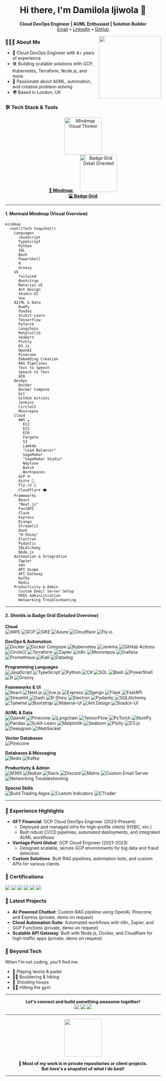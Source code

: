 <!-- HEADER -->
<h1 align="center">Hi there, I'm Damilola Ijiwola 👋</h1>
<p align="center">
  <b>Cloud DevOps Engineer | AI/ML Enthusiast | Solution Builder</b><br>
  <a href="mailto:dami.jiwola@gmail.com">Email</a> •
  <a href="https://www.linkedin.com/in/dami-ijiwola">LinkedIn</a> •
  <a href="https://github.com/Dlola">GitHub</a>
</p>

<!-- ABOUT ME -->
<img align="right" src="https://media.giphy.com/media/qgQUggAC3Pfv687qPC/giphy.gif" width="200"/>
  
### 👨🏾‍💻 About Me
- 🚀 Cloud DevOps Engineer with 4+ years of experience
- 🛠️ Building scalable solutions with GCP, Kubernetes, Terraform, Node.js, and more
- 🤖 Passionate about AI/ML, automation, and creative problem-solving
- 🌍 Based in London, UK

<!-- TECH STACK -->
### 🛠️ Tech Stack & Tools

<p align="center">
  <a href="#1-mermaid-mindmap-visual-overview">
    <img src="https://media.giphy.com/media/3o7aD2saalBwwftBIY/giphy.gif" width="120" alt="Mindmap Visual Thinker"/><br>
    <b>🎨 Mindmap</b>
  </a>
  &nbsp;&nbsp;&nbsp;&nbsp;
  <a href="#2-shieldsio-badge-grid-detailed-overview">
    <img src="https://media.giphy.com/media/l0MYt5jPR6QX5pnqM/giphy.gif" width="120" alt="Badge Grid Detail Oriented"/><br>
    <b>💻 Badge Grid</b>
  </a>
</p>

---

#### 1. Mermaid Mindmap (Visual Overview)
```mermaid
mindmap
  root((Tech Snapshot))
    Languages
      JavaScript
      TypeScript
      Python
      SQL
      Bash
      PowerShell
      R
      Groovy
    UI
      Tailwind
      Bootstrap
      Material-UI
      Ant Design
      Shadcn-UI
      Vue
    AI/ML & Data
      NumPy
      Pandas
      Scikit-Learn
      TensorFlow
      PyTorch
      Langchain
      Matplotlib
      Seaborn
      Plotly
      D3.js
      OpenAI
      Pinecone
      Embedding Creation
      RAG Pipelines
      Text to Speech
      Speech to Text
      OCR
    DevOps
      Docker
      Docker Compose
      Git
      GitHub Actions
      Jenkins
      CircleCI
      Monorepos
    Cloud
      AWS ☁️
        EC2
        ECS
        ECR
        Fargate
        S3
        Lambda
        "Load Balancer"
        SageMaker
        "SageMaker Studio"
        Neptune
        Batch
        Workspaces
      GCP 🌐
      Azure 🔷
      Fly.io 🚀
      Cloudflare 🌩️
    Frameworks
      React
      "Next.js"
      FastAPI
      Flask
      Express
      Django
      Streamlit
      Dash
      "R-Shiny"
      Electron
      Pydantic
      SQLAlchemy
      Node.js
    Automation & Integration
      Zapier
      n8n
      API Usage
      API Gateway
      Kafka
      Redis
    Productivity & Admin
      Custom Email Server Setup
      M365 Administration
      Networking Troubleshooting
```

---

#### 2. Shields.io Badge Grid (Detailed Overview)

**Cloud**  
![AWS](https://img.shields.io/badge/AWS-232F3E?logo=amazon-aws&logoColor=white)
![GCP](https://img.shields.io/badge/GCP-4285F4?logo=google-cloud&logoColor=white)
![GKE](https://img.shields.io/badge/GKE-4285F4?logo=google-cloud&logoColor=white)
![Azure](https://img.shields.io/badge/Azure-0078D4?logo=microsoft-azure&logoColor=white)
![Cloudflare](https://img.shields.io/badge/Cloudflare-F38020?logo=cloudflare&logoColor=white)
![Fly.io](https://img.shields.io/badge/Fly.io-011627?logo=flydotio&logoColor=white)

**DevOps & Automation**  
![Docker](https://img.shields.io/badge/Docker-2496ED?logo=docker&logoColor=white)
![Docker Compose](https://img.shields.io/badge/Docker%20Compose-2496ED?logo=docker&logoColor=white)
![Kubernetes](https://img.shields.io/badge/Kubernetes-326CE5?logo=kubernetes&logoColor=white)
![Jenkins](https://img.shields.io/badge/Jenkins-D24939?logo=jenkins&logoColor=white)
![GitHub Actions](https://img.shields.io/badge/GitHub%20Actions-2088FF?logo=github-actions&logoColor=white)
![CircleCI](https://img.shields.io/badge/CircleCI-343434?logo=circleci&logoColor=white)
![Terraform](https://img.shields.io/badge/Terraform-623CE4?logo=terraform&logoColor=white)
![Zapier](https://img.shields.io/badge/Zapier-FF4A00?logo=zapier&logoColor=white)
![n8n](https://img.shields.io/badge/n8n-FF6A00?logo=n8n&logoColor=white)
![Monorepos](https://img.shields.io/badge/Monorepos-000000?logo=github&logoColor=white)
![Grafana](https://img.shields.io/badge/Grafana-F46800?logo=grafana&logoColor=white)
![Prometheus](https://img.shields.io/badge/Prometheus-E6522C?logo=prometheus&logoColor=white)
![Kiali](https://img.shields.io/badge/Kiali-3C4E99?logo=kiali&logoColor=white)
![Datadog](https://img.shields.io/badge/Datadog-632CA6?logo=datadog&logoColor=white)

**Programming Languages**  
![JavaScript](https://img.shields.io/badge/JavaScript-F7DF1E?logo=javascript&logoColor=black)
![TypeScript](https://img.shields.io/badge/TypeScript-3178C6?logo=typescript&logoColor=white)
![Python](https://img.shields.io/badge/Python-3776AB?logo=python&logoColor=white)
![C#](https://img.shields.io/badge/C%23-239120?logo=c-sharp&logoColor=white)
![SQL](https://img.shields.io/badge/SQL-4479A1?logo=postgresql&logoColor=white)
![Bash](https://img.shields.io/badge/Bash-4EAA25?logo=gnubash&logoColor=white)
![PowerShell](https://img.shields.io/badge/PowerShell-5391FE?logo=powershell&logoColor=white)
![R](https://img.shields.io/badge/R-276DC3?logo=r&logoColor=white)
![Groovy](https://img.shields.io/badge/Groovy-4298B8?logo=apachegroovy&logoColor=white)

**Frameworks & UI**  
![React](https://img.shields.io/badge/React-61DAFB?logo=react&logoColor=black)
![Next.js](https://img.shields.io/badge/Next.js-000000?logo=nextdotjs&logoColor=white)
![Vue.js](https://img.shields.io/badge/Vue.js-4FC08D?logo=vue.js&logoColor=white)
![Express](https://img.shields.io/badge/Express-000000?logo=express&logoColor=white)
![Django](https://img.shields.io/badge/Django-092E20?logo=django&logoColor=white)
![Flask](https://img.shields.io/badge/Flask-000000?logo=flask&logoColor=white)
![FastAPI](https://img.shields.io/badge/FastAPI-009688?logo=fastapi&logoColor=white)
![Streamlit](https://img.shields.io/badge/Streamlit-FF4B4B?logo=streamlit&logoColor=white)
![Dash](https://img.shields.io/badge/Dash-00AEEF?logo=plotly&logoColor=white)
![R-Shiny](https://img.shields.io/badge/R--Shiny-276DC3?logo=r&logoColor=white)
![Electron](https://img.shields.io/badge/Electron-47848F?logo=electron&logoColor=white)
![Pydantic](https://img.shields.io/badge/Pydantic-008000?logo=python&logoColor=white)
![SQLAlchemy](https://img.shields.io/badge/SQLAlchemy-FF6F00?logo=python&logoColor=white)
![Tailwind](https://img.shields.io/badge/Tailwind_CSS-06B6D4?logo=tailwindcss&logoColor=white)
![Bootstrap](https://img.shields.io/badge/Bootstrap-7952B3?logo=bootstrap&logoColor=white)
![Material-UI](https://img.shields.io/badge/Material--UI-0081CB?logo=mui&logoColor=white)
![Ant Design](https://img.shields.io/badge/Ant_Design-0170FE?logo=antdesign&logoColor=white)
![Shadcn-UI](https://img.shields.io/badge/Shadcn--UI-000000?logo=react&logoColor=white)

**AI/ML & Data**  
![OpenAI](https://img.shields.io/badge/OpenAI-412991?logo=openai&logoColor=white)
![Pinecone](https://img.shields.io/badge/Pinecone-45A29E?logo=pinecone&logoColor=white)
![Langchain](https://img.shields.io/badge/Langchain-000000?logo=python&logoColor=white)
![TensorFlow](https://img.shields.io/badge/TensorFlow-FF6F00?logo=tensorflow&logoColor=white)
![PyTorch](https://img.shields.io/badge/PyTorch-EE4C2C?logo=pytorch&logoColor=white)
![NumPy](https://img.shields.io/badge/NumPy-013243?logo=numpy&logoColor=white)
![Pandas](https://img.shields.io/badge/Pandas-150458?logo=pandas&logoColor=white)
![Scikit-Learn](https://img.shields.io/badge/Scikit--Learn-F7931E?logo=scikitlearn&logoColor=white)
![Matplotlib](https://img.shields.io/badge/Matplotlib-11557C?logo=python&logoColor=white)
![Seaborn](https://img.shields.io/badge/Seaborn-76B900?logo=python&logoColor=white)
![Plotly](https://img.shields.io/badge/Plotly-3F4F75?logo=plotly&logoColor=white)
![D3.js](https://img.shields.io/badge/D3.js-F9A03C?logo=d3dotjs&logoColor=white)
![Deepgram](https://img.shields.io/badge/Deepgram-000000?logo=deepgram&logoColor=white)
![WebSocket](https://img.shields.io/badge/WebSocket-010101?logo=websocket&logoColor=white)

**Vector Databases**  
![Pinecone](https://img.shields.io/badge/Pinecone-45A29E?logo=pinecone&logoColor=white)

**Databases & Messaging**  
![Redis](https://img.shields.io/badge/Redis-DC382D?logo=redis&logoColor=white)
![Kafka](https://img.shields.io/badge/Kafka-231F20?logo=apachekafka&logoColor=white)

**Productivity & Admin**  
![M365](https://img.shields.io/badge/M365-0078D4?logo=microsoft&logoColor=white)
![Notion](https://img.shields.io/badge/Notion-000000?logo=notion&logoColor=white)
![Slack](https://img.shields.io/badge/Slack-4A154B?logo=slack&logoColor=white)
![Discord](https://img.shields.io/badge/Discord-5865F2?logo=discord&logoColor=white)
![Matrix](https://img.shields.io/badge/Matrix-000000?logo=matrix&logoColor=white)
![Custom Email Server](https://img.shields.io/badge/Custom%20Email%20Server-0078D4?logo=maildotru&logoColor=white)
![Networking Troubleshooting](https://img.shields.io/badge/Networking%20Troubleshooting-000000?logo=networkx&logoColor=white)

**Special Skills**  
![Build Trading Algos](https://img.shields.io/badge/Build%20Trading%20Algos-0A192F?logo=chartdotjs&logoColor=white)
![Custom Indicators](https://img.shields.io/badge/Custom%20Indicators-0A192F?logo=chartdotjs&logoColor=white)
![CTrader](https://img.shields.io/badge/CTrader-239120?logo=c-sharp&logoColor=white)


---

<!-- EXPERIENCE HIGHLIGHTS -->
### 💼 Experience Highlights
- **GFT Financial**: GCP Cloud DevOps Engineer (2023–Present)
  - Deployed and managed infra for high-profile clients (HSBC, etc.)
  - Built robust CI/CD pipelines, automated deployments, and integrated AI/ML workflows
- **Vantage Point Global**: GCP Cloud Engineer (2021–2023)
  - Designed scalable, secure GCP environments for big data and fraud detection
- **Custom Solutions**: Built RAG pipelines, automation bots, and custom APIs for various clients

<!-- CERTIFICATIONS -->
### 📜 Certifications
<p>
  <img src="https://img.shields.io/badge/GCP_Professional_Cloud_Security_Engineer-4285F4?logo=googlecloud&logoColor=white"/>
  <img src="https://img.shields.io/badge/GCP_Professional_Cloud_Database_Engineer-4285F4?logo=googlecloud&logoColor=white"/>
  <img src="https://img.shields.io/badge/GCP_Professional_Cloud_Architect-4285F4?logo=googlecloud&logoColor=white"/>
  <img src="https://img.shields.io/badge/GCP_Associate_Cloud_Engineer-4285F4?logo=googlecloud&logoColor=white"/>
  <img src="https://img.shields.io/badge/Azure_Fundamentals-0078D4?logo=microsoftazure&logoColor=white"/>
  <img src="https://img.shields.io/badge/Terraform_Associate-623CE4?logo=terraform&logoColor=white"/>
</p>

<!-- LATEST PROJECTS -->
### 🚀 Latest Projects
- **AI-Powered Chatbot**: Custom RAG pipeline using OpenAI, Pinecone, and Express (private, demo on request)
- **Cloud Automation Suite**: Automated workflows with n8n, Zapier, and GCP Functions (private, demo on request)
- **Scalable API Gateway**: Built with Node.js, Docker, and Cloudflare for high-traffic apps (private, demo on request)

<!-- BEYOND TECH / HOBBIES -->
### 🎾 Beyond Tech
When I'm not coding, you'll find me:
- 🏸 Playing tennis & padel
- 🧗‍♂️ Bouldering & hiking
- 🏀 Shooting hoops
- 🏋️‍♂️ Hitting the gym

<!-- LET'S CONNECT -->
---
<p align="center">
  <b>Let's connect and build something awesome together!</b><br>
  <a href="mailto:dami.jiwola@gmail.com"><img src="https://img.shields.io/badge/Email-Dami-blue?style=flat-square&logo=gmail"></a>
  <a href="https://www.linkedin.com/in/dami-ijiwola"><img src="https://img.shields.io/badge/LinkedIn-Dami-blue?style=flat-square&logo=linkedin"></a>
  <a href="https://github.com/Dlola"><img src="https://img.shields.io/badge/GitHub-Dami-black?style=flat-square&logo=github"></a>
</p>

<!-- COOL INTRO/FOCUS SECTION -->

---

<p align="center">
  <img src="https://media.giphy.com/media/3o7aD2saalBwwftBIY/giphy.gif" width="120"/>
</p>

<p align="center"><b>🚀 Most of my work is in private repositories or client projects.<br>
But here's a snapshot of what I do best!</b></p>

---

